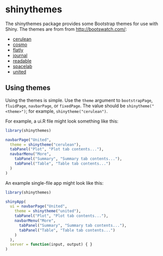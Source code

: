 shinythemes
===========

The shinythemes package provides some Bootstrap themes for use with Shiny. The themes are from from http://bootswatch.com/:

* [cerulean](http://bootswatch.com/cerulean/)
* [cosmo](http://bootswatch.com/cosmo/)
* [flatly](http://bootswatch.com/flatly/)
* [journal](http://bootswatch.com/journal/)
* [readable](http://bootswatch.com/readable/)
* [spacelab](http://bootswatch.com/spacelab/)
* [united](http://bootswatch.com/united/)


## Using themes

Using the themes is simple. Use the `theme` argument to `bootstrapPage`, `fluidPage`, `navbarPage`, or `fixedPage`. The value should be `shinytheme("<theme>")`; for example, `shinytheme("cerulean")`.

For example, a ui.R file might look something like this:

```R
library(shinythemes)

navbarPage("United",
  theme = shinytheme("cerulean"),
  tabPanel("Plot", "Plot tab contents..."),
  navbarMenu("More",
    tabPanel("Summary", "Summary tab contents..."),
    tabPanel("Table", "Table tab contents...")
  )
)
```


An example single-file app might look like this:

```R
library(shinythemes)

shinyApp(
  ui = navbarPage("United",
    theme = shinytheme("united"),
    tabPanel("Plot", "Plot tab contents..."),
    navbarMenu("More",
      tabPanel("Summary", "Summary tab contents..."),
      tabPanel("Table", "Table tab contents...")
    )
  ),
  server = function(input, output) { }
)
```
